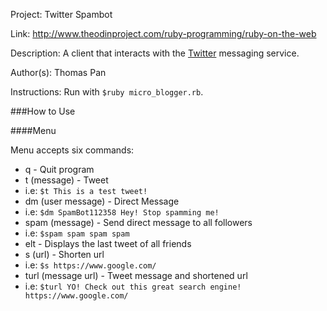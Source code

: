 Project: Twitter Spambot

Link: http://www.theodinproject.com/ruby-programming/ruby-on-the-web

Description: A client that interacts with the [Twitter](https://twitter.com/) messaging service. 

Author(s): Thomas Pan

Instructions: Run with `$ruby micro_blogger.rb`. 

###How to Use

####Menu

Menu accepts six commands:
* q - Quit program 
* t (message) - Tweet
 * i.e: `$t This is a test tweet!`
* dm (user message) - Direct Message
 * i.e: `$dm SpamBot112358 Hey! Stop spamming me!`
* spam (message) - Send direct message to all followers
 * i.e: `$spam spam spam spam`
* elt - Displays the last tweet of all friends
* s (url) - Shorten url
 * i.e: `$s https://www.google.com/`
* turl (message url) - Tweet message and shortened url
 * i.e: `$turl YO! Check out this great search engine! https://www.google.com/`


